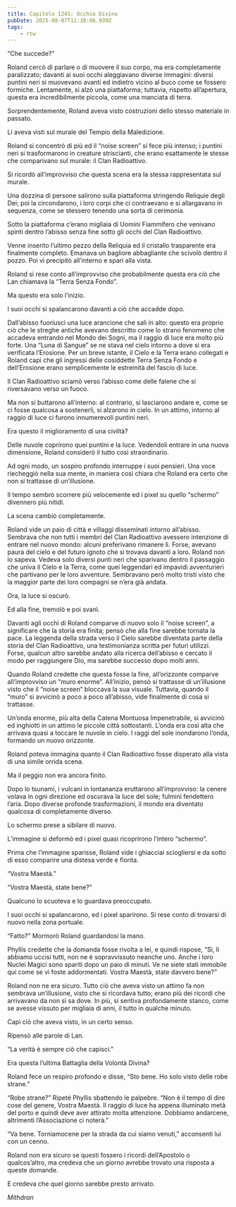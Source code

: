 ```yaml
---
title: Capitolo 1241: Occhio Divino
pubDate: 2025-08-07T11:30:06.939Z
tags:
    - rtw
---
```



“Che succede?”


Roland cercò di parlare o di muovere il suo corpo, ma era completamente paralizzato; davanti ai suoi occhi aleggiavano diverse immagini: diversi puntini neri si muovevano avanti ed indietro vicino al buco come se fossero formiche. Lentamente, si alzò una piattaforma; tuttavia, rispetto all’apertura, questa era incredibilmente piccola, come una manciata di terra.


Sorprendentemente, Roland aveva visto costruzioni dello stesso materiale in passato.


Li aveva visti sul murale del Tempio della Maledizione.


Roland si concentrò di più ed il “noise screen” si fece più intenso; i puntini neri si trasformarono in creature striscianti, che erano esattamente le stesse che comparivano sul murale: il Clan Radioattivo.


Si ricordò all’improvviso che questa scena era la stessa rappresentata sul murale.


Una dozzina di persone salirono sulla piattaforma stringendo Reliquie degli Dei; poi la circondarono, i loro corpi che ci contraevano e si allargavano in sequenza, come se stessero tenendo una sorta di cerimonia.


Sotto la piattaforma c’erano migliaia di Uomini Fiammifero che venivano spinti dentro l’abisso senza fine sotto gli occhi del Clan Radioattivo.


Venne inserito l’ultimo pezzo della Reliquia ed il cristallo trasparente era finalmente completo. Emanava un bagliore abbagliante che scivolò dentro il pozzo. Poi vi precipitò all’interno e sparì alla vista.


Roland si rese conto all’improvviso che probabilmente questa era ciò che Lan chiamava la “Terra Senza Fondo”.


Ma questo era solo l’inizio.


I suoi occhi si spalancarono davanti a ciò che accadde dopo.


Dall’abisso fuoriuscì una luce arancione che salì in alto: questo era proprio ciò che le streghe antiche avevano descritto come lo strano fenomeno che accadeva entrando nel Mondo dei Sogni, ma il raggio di luce era molto più forte. Una “Luna di Sangue” se ne stava nel cielo intorno a dove si era verificata l’Erosione. Per un breve istante, il Cielo e la Terra erano collegati e Roland capì che gli ingressi delle cosiddette Terra Senza Fondo e dell’Erosione erano semplicemente le estremità del fascio di luce.


Il Clan Radioattivo sciamò verso l’abisso come delle falene che si riversavano verso un fuoco.


Ma non si buttarono all’interno: al contrario, si lasciarono andare e, come se ci fosse qualcosa a sostenerli, si alzarono in cielo. In un attimo, intorno al raggio di luce ci furono innumerevoli puntini neri.


Era questo il miglioramento di una civiltà?


Delle nuvole coprirono quei puntini e la luce. Vedendoli entrare in una nuova dimensione, Roland considerò il tutto così straordinario.


Ad ogni modo, un sospiro profondo interruppe i suoi pensieri. Una voce riecheggiò nella sua mente, in maniera così chiara che Roland era certo che non si trattasse di un’illusione.


Il tempo sembrò scorrere più velocemente ed i pixel su quello “schermo” divennero più nitidi.


La scena cambiò completamente.


Roland vide un paio di città e villaggi disseminati intorno all’abisso. Sembrava che non tutti i membri del Clan Radioattivo avessero intenzione di entrare nel nuovo mondo: alcuni preferivano rimanere lì. Forse, avevano paura del cielo e del futuro ignoto che si trovava davanti a loro. Roland non lo sapeva. Vedeva solo diversi punti neri che sparivano dentro il passaggio che univa il Cielo e la Terra, come quei leggendari ed impavidi avventurieri che partivano per le loro avventure. Sembravano però molto tristi visto che la maggior parte dei loro compagni se n’era già andata.


Ora, la luce si oscurò.


Ed alla fine, tremolò e poi svanì.


Davanti agli occhi di Roland comparve di nuovo solo il “noise screen”, a significare che la storia era finita; pensò che alla fine sarebbe tornata la pace. La leggenda della strada verso il Cielo sarebbe diventata parte della storia del Clan Radioattivo, una testimonianza scritta per futuri utilizzi. Forse, qualcun altro sarebbe andato alla ricerca dell’abisso e cercato il modo per raggiungere Dio, ma sarebbe successo dopo molti anni.


Quando Roland credette che questa fosse la fine, all’orizzonte comparve all’improvviso un “muro enorme”. All’inizio, pensò si trattasse di un’illusione visto che il “noise screen” bloccava la sua visuale. Tuttavia, quando il “muro” si avvicinò a poco a poco all’abisso, vide finalmente di cosa si trattasse.


Un’onda enorme, più alta della Catena Montuosa Impenetrabile, si avvicinò ed inghiottì in un attimo le piccole città sottostanti. L’onda era così alta che arrivava quasi a toccare le nuvole in cielo. I raggi del sole inondarono l’onda, formando un nuovo orizzonte.


Roland poteva immagina quanto il Clan Radioattivo fosse disperato alla vista di una simile orrida scena.


Ma il peggio non era ancora finito.


Dopo lo tsunami, i vulcani in lontananza eruttarono all’improvviso: la cenere volava in ogni direzione ed oscurava la luce del sole; fulmini fendettero l’aria. Dopo diverse profonde trasformazioni, il mondo era diventato qualcosa di completamente diverso.


Lo schermo prese a sibilare di nuovo.


L’immagine si deformò ed i pixel quasi ricoprirono l’intero “schermo”.


Prima che l’immagine sparisse, Roland vide i ghiacciai sciogliersi e da sotto di esso comparire una distesa verde e fiorita.


“Vostra Maestà.”


“Vostra Maestà, state bene?”


Qualcuno lo scuoteva e lo guardava preoccupato.


I suoi occhi si spalancarono, ed i pixel sparirono. Si rese conto di trovarsi di nuovo nella zona portuale.


“Fatto?” Mormorò Roland guardandosi la mano.


Phyllis credette che la domanda fosse rivolta a lei, e quindi rispose, “Sì, li abbiamo uccisi tutti, non ne è sopravvissuto neanche uno. Anche i loro Nuclei Magici sono spariti dopo un paio di minuti. Ve ne siete stati immobile qui come se vi foste addormentati. Vostra Maestà, state davvero bene?”


Roland non ne era sicuro. Tutto ciò che aveva visto un attimo fa non sembrava un’illusione, visto che si ricordava tutto; erano più dei ricordi che arrivavano da non si sa dove. In più, si sentiva profondamente stanco, come se avesse vissuto per migliaia di anni, il tutto in qualche minuto.


Capì ciò che aveva visto, in un certo senso.


Ripensò alle parole di Lan.


“La verità è sempre ciò che capisci.”


Era questa l’ultima Battaglia della Volontà Divina?


Roland fece un respiro profondo e disse, “Sto bene. Ho solo visto delle robe strane.”


“Robe strane?” Ripeté Phyllis sbattendo le palpebre. “Non è il tempo di dire cose del genere, Vostra Maestà. Il raggio di luce ha appena illuminato metà del porto e quindi deve aver attirato molta attenzione. Dobbiamo andarcene, altrimenti l’Associazione ci noterà.”


“Va bene. Torniamocene per la strada da cui siamo venuti,” acconsentì lui con un cenno.


Roland non era sicuro se questi fossero i ricordi dell’Apostolo o qualcos’altro, ma credeva che un giorno avrebbe trovato una risposta a queste domande.


E credeva che quel giorno sarebbe presto arrivato.






<em>Mithdran </em>




































                                


                                



